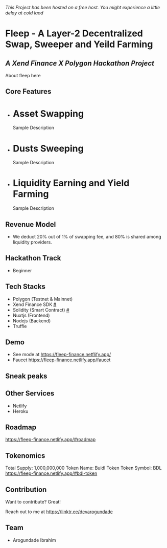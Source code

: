 *This Project has been hosted on a free host. You might experience a little delay at cold laod*

# Fleep - A Layer-2 Decentralized Swap, Sweeper and Yeild Farming
## _A Xend Finance X Polygon Hackathon Project_

About fleep here

## Core Features
- # Asset Swapping
    Sample Description
    
- # Dusts Sweeping
    Sample Description

- # Liquidity Earning and Yield Farming
    Sample Description

## Revenue Model
- We deduct 20% out of 1% of swapping fee, and 80% is shared among liquidity providers.

## Hackathon Track
- Beginner
  

## Tech Stacks

- Polygon (Testnet & Mainnet)
- Xend Finance SDK [#](https://github.com/devarogundade/fleep/tree/master/)
- Solidity (Smart Contract) [#](https://github.com/devarogundade/fleep/tree/master/contracts)
- Nuxtjs (Frontend)
- Nodejs (Backend) 
- Truffle

## Demo

- See mode at https://fleep-finance.netflify.app/
- Faucet https://fleep-finance.netlify.app/faucet

## Sneak peaks
   

## Other Services
- Netlify
- Heroku

## Roadmap
   https://fleep-finance.netlify.app/#roadmap

## Tokenomics
   Total Supply: 1,000,000,000
   Token Name: Buidl Token
   Token Symbol: BDL
   https://fleep-finance.netlify.app/#bdl-token

## Contribution

Want to contribute? Great!

Reach out to me at https://linktr.ee/devarogundade

## Team
- Arogundade Ibrahim

